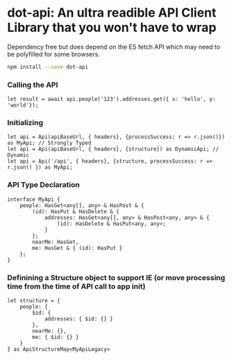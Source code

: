 # dot-api: An ultra readible API Client Library that you won't have to wrap

Dependency free but does depend on the ES fetch API which may need to be polyfilled for some browsers.

```sh
npm install --save dot-api
```

### Calling the API
```TS
let result = await api.people('123').addresses.get({ x: 'hello', y: 'world'});
```

### Initializing
```TS
let api = Api(apiBaseUrl, { headers}, {processSuccess: r => r.json()}) as MyApi; // Strongly Typed
let api = Api(apiBaseUrl, { headers}, {structure}) as DynamicApi; // Dynamic
let api = Api('/api', { headers}, {structure, processSuccess: r => r.json() }) as MyApi;
```

### API Type Declaration
```TS
interface MyApi {
    people: HasGet<any[], any> & HasPost & {
        (id): HasPut & HasDelete & {
            addresses: HasGet<any[], any> & HasPost<any, any> & {
                (id): HasDelete & HasPut<any, any>;
            }
        };
        nearMe: HasGet,
        me: HasGet & { (id): HasPut }
    };
}
```

### Definining a Structure object to support IE (or move processing time from the time of API call to app init)
```TS 
let structure = {
    people: {
        $id: {
            addresses: { $id: {} }
        },
        nearMe: {},
        me: { $id: {} }
    }
} as ApiStructureMap<MyApiLegacy>
```
